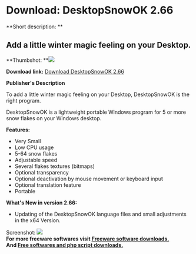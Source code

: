 # Download: DesktopSnowOK 2.66

**Short description: **

## Add a little winter magic feeling on your Desktop.

  
**Thumbshot: **![](http://www.freewarefiles.com/screenshot/dsktopsnowok_md.jpg)   
  
**Download link:** [Download DesktopSnowOK 2.66](http://freesoftwares.boysofts.com/DesktopSnowOK_program_72518.html)  
  

**Publisher's Description**  
  

To add a little winter magic feeling on your Desktop, DesktopSnowOK is the
right program.

DesktopSnowOK is a lightweight portable Windows program for 5 or more snow
flakes on your Windows desktop.

**Features:**

  * Very Small 
  * Low CPU usage 
  * 5-64 snow flakes 
  * Adjustable speed 
  * Several flakes textures (bitmaps) 
  * Optional transparency 
  * Optional deactivation by mouse movement or keyboard input 
  * Optional translation feature 
  * Portable 

**What's New in version 2.66:**

  * Updating of the DesktopSnowOK language files and small adjustments in the x64 Version. 

  
  
Screenshot: ![](http://www.freewarefiles.com/screenshot/dsktopsnowok.jpg)  
**For more freeware softwares visit [Freeware software downloads.](http://freesoftwares.boysofts.com/)**   
**And [Free softwares and php script downloads.](http://www.boysofts.com/)**


